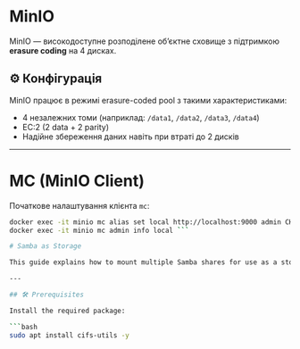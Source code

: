# MinIO

MinIO — високодоступне розподілене об’єктне сховище з підтримкою **erasure coding** на 4 дисках.

## ⚙️ Конфігурація

MinIO працює в режимі erasure-coded pool з такими характеристиками:
- 4 незалежних томи (наприклад: `/data1`, `/data2`, `/data3`, `/data4`)
- EC:2 (2 data + 2 parity)
- Надійне збереження даних навіть при втраті до 2 дисків

---

# MC (MinIO Client)

Початкове налаштування клієнта `mc`:

```bash
docker exec -it minio mc alias set local http://localhost:9000 admin CHANGE_ME
docker exec -it minio mc admin info local ```

# Samba as Storage

This guide explains how to mount multiple Samba shares for use as a storage backend (e.g., for MinIO).

---

## 🛠 Prerequisites

Install the required package:

```bash
sudo apt install cifs-utils -y

